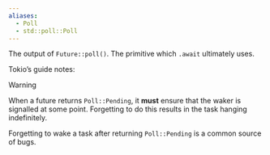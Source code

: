 ```yaml
---
aliases:
  - Poll
  - std::poll::Poll
---
```

The output of `Future::poll()`. The primitive which `.await` ultimately uses.

Tokio’s guide notes:

> [!warning]
> When a future returns `Poll::Pending`, it **must** ensure that the waker is signalled at some point. Forgetting to do this results in the task hanging indefinitely.
>
> Forgetting to wake a task after returning `Poll::Pending` is a common source of bugs.
